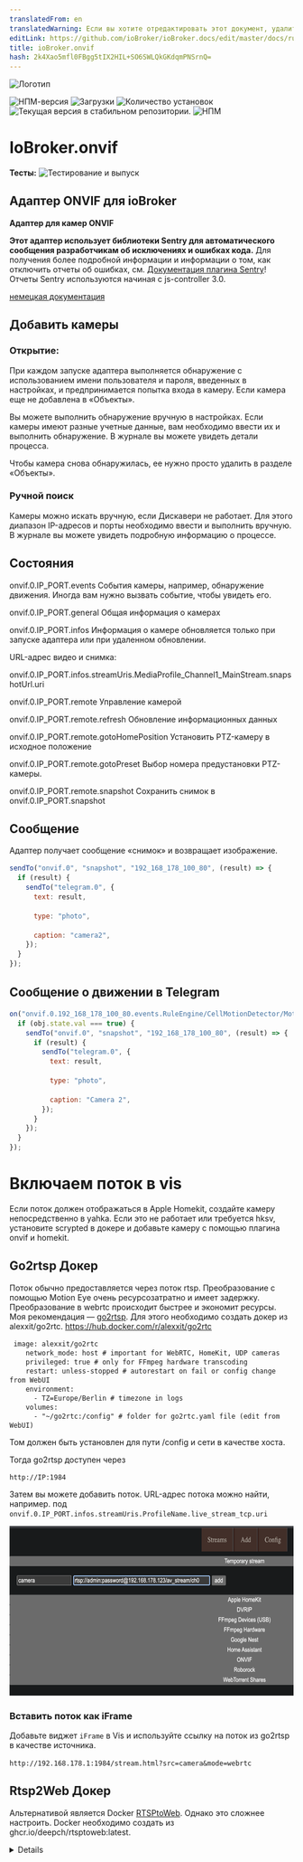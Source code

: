 ```yaml
---
translatedFrom: en
translatedWarning: Если вы хотите отредактировать этот документ, удалите поле «translatedFrom», в противном случае этот документ будет снова автоматически переведен
editLink: https://github.com/ioBroker/ioBroker.docs/edit/master/docs/ru/adapterref/iobroker.onvif/README.md
title: ioBroker.onvif
hash: 2k4Xao5mfl0FBgg5tIX2HIL+SO6SWLQkGKdqmPNSrnQ=
---
```

![Логотип](../../../en/adapterref/iobroker.onvif/admin/onvif.png)

![НПМ-версия](https://img.shields.io/npm/v/iobroker.onvif.svg)
![Загрузки](https://img.shields.io/npm/dm/iobroker.onvif.svg)
![Количество установок](https://iobroker.live/badges/onvif-installed.svg)
![Текущая версия в стабильном репозитории.](https://iobroker.live/badges/onvif-stable.svg)
![НПМ](https://nodei.co/npm/iobroker.onvif.png?downloads=true)

# IoBroker.onvif
**Тесты:** ![Тестирование и выпуск](https://github.com/iobroker-community-adapters/ioBroker.onvif/workflows/Test%20and%20Release/badge.svg)

## Адаптер ONVIF для ioBroker
**Адаптер для камер ONVIF**

**Этот адаптер использует библиотеки Sentry для автоматического сообщения разработчикам об исключениях и ошибках кода.** Для получения более подробной информации и информации о том, как отключить отчеты об ошибках, см. [Документация плагина Sentry](https://github.com/ioBroker/plugin-sentry#plugin-sentry)! Отчеты Sentry используются начиная с js-controller 3.0.

[немецкая документация](README-de.md)

## Добавить камеры
### Открытие:
При каждом запуске адаптера выполняется обнаружение с использованием имени пользователя и пароля, введенных в настройках, и предпринимается попытка входа в камеру. Если камера еще не добавлена в «Объекты».

Вы можете выполнить обнаружение вручную в настройках. Если камеры имеют разные учетные данные, вам необходимо ввести их и выполнить обнаружение. В журнале вы можете увидеть детали процесса.

Чтобы камера снова обнаружилась, ее нужно просто удалить в разделе «Объекты».

### Ручной поиск
Камеры можно искать вручную, если Дискавери не работает. Для этого диапазон IP-адресов и порты необходимо ввести и выполнить вручную. В журнале вы можете увидеть подробную информацию о процессе.

## Состояния
onvif.0.IP_PORT.events События камеры, например, обнаружение движения. Иногда вам нужно вызвать событие, чтобы увидеть его.

onvif.0.IP_PORT.general Общая информация о камерах

onvif.0.IP_PORT.infos Информация о камере обновляется только при запуске адаптера или при удаленном обновлении.

URL-адрес видео и снимка:

onvif.0.IP_PORT.infos.streamUris.MediaProfile_Channel1_MainStream.snapshotUrl.uri

onvif.0.IP_PORT.remote Управление камерой

onvif.0.IP_PORT.remote.refresh Обновление информационных данных

onvif.0.IP_PORT.remote.gotoHomePosition Установить PTZ-камеру в исходное положение

onvif.0.IP_PORT.remote.gotoPreset Выбор номера предустановки PTZ-камеры.

onvif.0.IP_PORT.remote.snapshot Сохранить снимок в onvif.0.IP_PORT.snapshot

## Сообщение
Адаптер получает сообщение «снимок» и возвращает изображение.

```javascript
sendTo("onvif.0", "snapshot", "192_168_178_100_80", (result) => {
  if (result) {
    sendTo("telegram.0", {
      text: result,

      type: "photo",

      caption: "camera2",
    });
  }
});
```

## Сообщение о движении в Telegram
```javascript
on("onvif.0.192_168_178_100_80.events.RuleEngine/CellMotionDetector/Motion", (obj) => {
  if (obj.state.val === true) {
    sendTo("onvif.0", "snapshot", "192_168_178_100_80", (result) => {
      if (result) {
        sendTo("telegram.0", {
          text: result,

          type: "photo",

          caption: "Camera 2",
        });
      }
    });
  }
});
```

# Включаем поток в vis
Если поток должен отображаться в Apple Homekit, создайте камеру непосредственно в yahka. Если это не работает или требуется hksv, установите scrypted в докере и добавьте камеру с помощью плагина onvif и homekit.

## Go2rtsp Докер
Поток обычно предоставляется через поток rtsp. Преобразование с помощью Motion Eye очень ресурсозатратно и имеет задержку. Преобразование в webrtc происходит быстрее и экономит ресурсы. Моя рекомендация — [go2rtsp](https://github.com/AlexxIT/go2rtc). Для этого необходимо создать докер из alexxit/go2rtc.
https://hub.docker.com/r/alexxit/go2rtc

```
 image: alexxit/go2rtc
    network_mode: host # important for WebRTC, HomeKit, UDP cameras
    privileged: true # only for FFmpeg hardware transcoding
    restart: unless-stopped # autorestart on fail or config change from WebUI
    environment:
      - TZ=Europe/Berlin # timezone in logs
    volumes:
      - "~/go2rtc:/config" # folder for go2rtc.yaml file (edit from WebUI)
```

Том должен быть установлен для пути /config и сети в качестве хоста.

Тогда go2rtsp доступен через

```
http://IP:1984
```

Затем вы можете добавить поток. URL-адрес потока можно найти, например. под `onvif.0.IP_PORT.infos.streamUris.ProfileName.live_stream_tcp.uri`

<img src="addgo.png" height="300">

### Вставить поток как iFrame
Добавьте виджет `iFrame` в Vis и используйте ссылку на поток из go2rtsp в качестве источника.

`http://192.168.178.1:1984/stream.html?src=camera&mode=webrtc`

## Rtsp2Web Докер
Альтернативой является Docker [RTSPtoWeb](https://github.com/deepch/RTSPtoWeb). Однако это сложнее настроить.
Docker необходимо создать из ghcr.io/deepch/rtsptoweb:latest.

<details>

```
docker run --name rtsp-to-web -v /YOURPATHFORCONFIG:/config --network host ghcr.io/deepch/rtsptoweb:latest
```

Том должен быть установлен для пути /config, а сеть должна быть установлена в качестве хоста.

Тогда с rtsptoweb можно связаться через

```
http://IP:8083
```

Затем вы можете добавить поток. URL-адрес потока можно найти, например. под `onvif.0.IP_PORT.infos.streamUris.ProfileName.live_stream_tcp.uri`

<img src="addstream.png" height="600">

### Затем нам нужен идентификатор потока. Для этого отредактируйте поток и скопируйте идентификатор в URL-адресе.
`http://192.168.178.2:8083/pages/stream/edit/ddbdb583-9f80-4b61-bafa-613aa7a5daa5`

## Вставляем отдельный поток в визу
Затем выберите объект HTML в визуализации. Затем введите сервер rtsp2web с идентификатором потока в виджете под HTML:

<img src="html.png" height="150">

## **Если необходимо добавить несколько потоков, `webrtc-url` и `webrtc-video` в html и скрипте необходимо заменить новым идентификатором, например. `webrtc-url2` и `webrtc-video2`**
```html
<input
  type="hidden"
  name="webrtc-url"
  id="webrtc-url"
  value="http://192.168.0.2:8083/stream/ddbdb583-9f80-4b61-bafa-613aa7a5daa5/channel/0/webrtc"
/>

<video id="webrtc-video" autoplay muted playsinline controls style="max-width: 100%; max-height: 100%;"></video>
```

Добавьте этот скрипт в виджет в разделе «Скрипты»:

```javascript
setTimeout(function () {
  function startPlay(videoEl, url) {
    const webrtc = new RTCPeerConnection({
      iceServers: [
        {
          urls: ["stun:stun.l.google.com:19302"],
        },
      ],
      sdpSemantics: "unified-plan",
    });
    webrtc.ontrack = function (event) {
      console.log(event.streams.length + " track is delivered");
      videoEl.srcObject = event.streams[0];
      videoEl.play();
    };
    webrtc.addTransceiver("video", { direction: "sendrecv" });
    webrtc.onnegotiationneeded = async function handleNegotiationNeeded() {
      const offer = await webrtc.createOffer();

      await webrtc.setLocalDescription(offer);

      fetch(url, {
        method: "POST",
        body: new URLSearchParams({ data: btoa(webrtc.localDescription.sdp) }),
      })
        .then((response) => response.text())
        .then((data) => {
          try {
            webrtc.setRemoteDescription(new RTCSessionDescription({ type: "answer", sdp: atob(data) }));
          } catch (e) {
            console.warn(e);
          }
        });
    };

    const webrtcSendChannel = webrtc.createDataChannel("rtsptowebSendChannel");
    webrtcSendChannel.onopen = (event) => {
      console.log(`${webrtcSendChannel.label} has opened`);
      webrtcSendChannel.send("ping");
    };
    webrtcSendChannel.onclose = (_event) => {
      console.log(`${webrtcSendChannel.label} has closed`);
      startPlay(videoEl, url);
    };
    webrtcSendChannel.onmessage = (event) => console.log(event.data);
  }

  const videoEl = document.querySelector("#webrtc-video");
  const webrtcUrl = document.querySelector("#webrtc-url").value;

  startPlay(videoEl, webrtcUrl);
}, 1000);
```

<img src="widgetskript.png" height="200">

## Все потоки в формате iFrame
Альтернативно вы также можете вставить обзор камеры в виде iframe: добавьте виджет `iFrame` и укажите сервер rtsp2web в качестве источника:

`http://192.168.0.2:8083/pages/multiview/full?controls`

</подробнее>

## Поддержка FFMpeg
Если камера не поддерживает снимки, ffmpeg создаст снимок из потока rtsp.

## Включить сервер снимков в vis
Адаптер предлагает сервер моментальных снимков без пароля. Активируйте сервер в настройках экземпляра, после чего вы сможете получить текущий снимок http://iobrokerIp:8095/CAMERAIP_PORT, например. http://192.168.0.1:8095/192_168_0_1_80.

Вставьте виджет изображения в визу, укажите URL-адрес в качестве источника и выберите время обновления.

## Включить снимок в Vis
Если возможно, используйте snapshotUri, например.

onvif.0.IP_PORT.infos.streamUris.MediaProfile_Channel1_MainStream.snapshotUrl.uri

### _Не используйте состояние в виде потока, иначе нагрузка на диск будет слишком высокой._
#### Обновите состояние через onvif.0.IP_PORT.remote.snapshot
Назначьте элемент `String img src` состоянию onvif.0.IP_PORT.snapshot.

Или как альтернатива, если `String img src` не работает

Вставьте состояние onvif.0.IP_PORT.snapshot как элемент `HTML` в визу со следующим содержимым.

```javascript
<img src="{onvif.0.IP_PORT.snapshot}" width="500px" />
```

Создать новый снимок по событию:

```javascript
on("onvif.0.192_168_178_100_80.events.RuleEngine/CellMotionDetector/Motion", (obj) => {
  if (obj.state.val === true) {
    setState("onvif.0.192_168_178_100_80.remote.snapshot", true, false);
  }
});
```

## Обсуждение (немецкий)
<https://forum.iobroker.net/topic/63145/test-adapter-onvif-camera-v1-0-0>

## Changelog

<!--
    Placeholder for the next version (at the beginning of the line):
    ### **WORK IN PROGRESS**
-->
### 1.1.4 (2024-05-27)

- update onvif lib to support newer TAPO cameras
- (mcm1957) Adapter requires nodejs >=18 now.

### 1.1.3 (2024-03-15)

- Allow non number PTZ presets

### 1.1.2 (2023-12-29)

- (TA2k) Catch callback error

### 1.1.1 (2023-10-18)

- (mcm1957) Standard iobroker release environment has been added.
- (mcm1957) Some dependencies have been updated.

### 1.1.0

- (TA2k) Bugfixes

### 1.0.5

- Improve event handling

### 1.0.4

- (TA2k) Minor bugfixes and readme update for livestream in vis

### 1.0.3

- (TA2k) Minor bugfixes

### 1.0.2

- (TA2k) Fixed a reonnect and empty event bug

### 1.0.1

- (TA2k) initial new release

## License

MIT License

Copyright (c) 2023-2024 TA2k <tombox2020@gmail.com>

Permission is hereby granted, free of charge, to any person obtaining a copy
of this software and associated documentation files (the "Software"), to deal
in the Software without restriction, including without limitation the rights
to use, copy, modify, merge, publish, distribute, sublicense, and/or sell
copies of the Software, and to permit persons to whom the Software is
furnished to do so, subject to the following conditions:

The above copyright notice and this permission notice shall be included in all
copies or substantial portions of the Software.

THE SOFTWARE IS PROVIDED "AS IS", WITHOUT WARRANTY OF ANY KIND, EXPRESS OR
IMPLIED, INCLUDING BUT NOT LIMITED TO THE WARRANTIES OF MERCHANTABILITY,
FITNESS FOR A PARTICULAR PURPOSE AND NONINFRINGEMENT. IN NO EVENT SHALL THE
AUTHORS OR COPYRIGHT HOLDERS BE LIABLE FOR ANY CLAIM, DAMAGES OR OTHER
LIABILITY, WHETHER IN AN ACTION OF CONTRACT, TORT OR OTHERWISE, ARISING FROM,
OUT OF OR IN CONNECTION WITH THE SOFTWARE OR THE USE OR OTHER DEALINGS IN THE
SOFTWARE.

```

```
